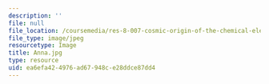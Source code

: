 ```yaml
---
description: ''
file: null
file_location: /coursemedia/res-8-007-cosmic-origin-of-the-chemical-elements-fall-2019/ea6efa424976ad67948ce28ddce87dd4_Anna.jpg
file_type: image/jpeg
resourcetype: Image
title: Anna.jpg
type: resource
uid: ea6efa42-4976-ad67-948c-e28ddce87dd4
---
```


